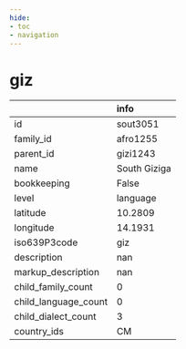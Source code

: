 ```yaml
---
hide:
- toc
- navigation
---
```

# giz
|                      | info         |
|:---------------------|:-------------|
| id                   | sout3051     |
| family_id            | afro1255     |
| parent_id            | gizi1243     |
| name                 | South Giziga |
| bookkeeping          | False        |
| level                | language     |
| latitude             | 10.2809      |
| longitude            | 14.1931      |
| iso639P3code         | giz          |
| description          | nan          |
| markup_description   | nan          |
| child_family_count   | 0            |
| child_language_count | 0            |
| child_dialect_count  | 3            |
| country_ids          | CM           |